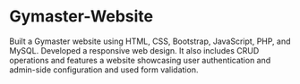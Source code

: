 # Gymaster-Website
Built a Gymaster website using HTML, CSS, Bootstrap, JavaScript, PHP, and MySQL. Developed a responsive web design. It also includes CRUD operations and features a website showcasing user authentication and admin-side configuration and used form validation.
